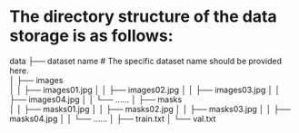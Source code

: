 # The directory structure of the data storage is as follows:

data
├── dataset name   # The specific dataset name should be provided here.              
│   ├── images       
│   │   ├── images01.jpg
│   │   ├── images02.jpg
│   │   ├── images03.jpg
│   │   ├── images04.jpg
│   │   └── ......
│   ├── masks        
│   │   ├── masks01.jpg
│   │   ├── masks02.jpg
│   │   ├── masks03.jpg
│   │   ├── masks04.jpg
│   │   └── ......
│   ├── train.txt
│   └── val.txt
